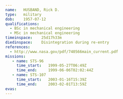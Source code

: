 ```yaml
---
name:	HUSBAND, Rick D.
type:	military
dob:	1957-07-12
qualifications:
  - BSc in mechanical engineering
  - MSc in mechanical engineering
timeinspace:	25d17h33m
diedinspace:	Disintegration during re-entry
references:
  - http://www.nasa.gov/pdf/740566main_current.pdf
missions:
   - name: STS-96
     time_start:   1999-05-27T06:49Z
     time_end:     1999-06-06T02:02:44Z
   - name: STS-107
     time_start:   2003-01-16T15:39Z
     time_end:     2003-02-01T13:59Z
evas:
---
```

